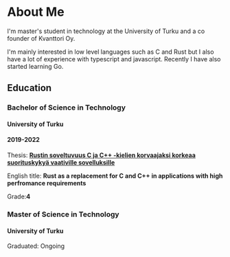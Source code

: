 # About Me

I'm master's student in technology at the University of Turku and a co founder of Kvanttori Oy.

I'm mainly interested in low level languages such as C and Rust but I also have a lot of experience with typescript and javascript.
Recently I have also started learning Go.

## Education

### Bachelor of Science in Technology

#### University of Turku

#### 2019-2022

Thesis: [**Rustin soveltuvuus C ja C++ -kielien korvaajaksi korkeaa suorituskykyä vaativille sovelluksille**](https://github.com/tumrin/Kanditaatintutkielma)

English title: **Rust as a replacement for C and C++ in applications with high perfromance requirements**

Grade:**4**

### Master of Science in Technology

#### University of Turku

Graduated: Ongoing
